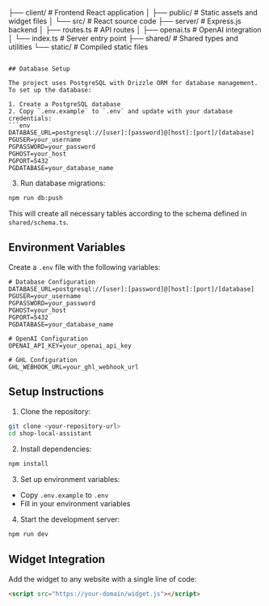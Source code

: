 ├── client/               # Frontend React application
│   ├── public/          # Static assets and widget files
│   └── src/             # React source code
├── server/              # Express.js backend
│   ├── routes.ts        # API routes
│   ├── openai.ts        # OpenAI integration
│   └── index.ts         # Server entry point
├── shared/              # Shared types and utilities
└── static/              # Compiled static files
```

## Database Setup

The project uses PostgreSQL with Drizzle ORM for database management. To set up the database:

1. Create a PostgreSQL database
2. Copy `.env.example` to `.env` and update with your database credentials:
```env
DATABASE_URL=postgresql://[user]:[password]@[host]:[port]/[database]
PGUSER=your_username
PGPASSWORD=your_password
PGHOST=your_host
PGPORT=5432
PGDATABASE=your_database_name
```

3. Run database migrations:
```bash
npm run db:push
```

This will create all necessary tables according to the schema defined in `shared/schema.ts`.

## Environment Variables

Create a `.env` file with the following variables:

```env
# Database Configuration
DATABASE_URL=postgresql://[user]:[password]@[host]:[port]/[database]
PGUSER=your_username
PGPASSWORD=your_password
PGHOST=your_host
PGPORT=5432
PGDATABASE=your_database_name

# OpenAI Configuration
OPENAI_API_KEY=your_openai_api_key

# GHL Configuration
GHL_WEBHOOK_URL=your_ghl_webhook_url
```

## Setup Instructions

1. Clone the repository:
```bash
git clone <your-repository-url>
cd shop-local-assistant
```

2. Install dependencies:
```bash
npm install
```

3. Set up environment variables:
- Copy `.env.example` to `.env`
- Fill in your environment variables

4. Start the development server:
```bash
npm run dev
```

## Widget Integration

Add the widget to any website with a single line of code:

```html
<script src="https://your-domain/widget.js"></script>